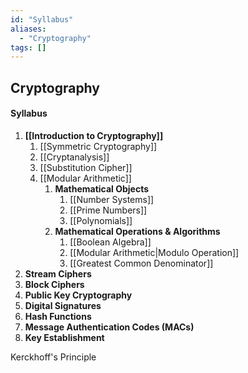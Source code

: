 ```yaml
---
id: "Syllabus"
aliases:
  - "Cryptography"
tags: []
---
```


## Cryptography

#### Syllabus
1. **[[Introduction to Cryptography]]**
    1. [[Symmetric Cryptography]]
    2. [[Cryptanalysis]]
    3. [[Substitution Cipher]]
    4. [[Modular Arithmetic]]
        1. **Mathematical Objects**
            1. [[Number Systems]]
            2. [[Prime Numbers]]
            3. [[Polynomials]]
        2. **Mathematical Operations & Algorithms**
            1. [[Boolean Algebra]]
            2. [[Modular Arithmetic|Modulo Operation]]
            3. [[Greatest Common Denominator]]
1. **Stream Ciphers**
2. **Block Ciphers**
3. **Public Key Cryptography**
4. **Digital Signatures**
5. **Hash Functions**
6. **Message Authentication Codes (MACs)**
7. **Key Establishment**


Kerckhoff's Principle
